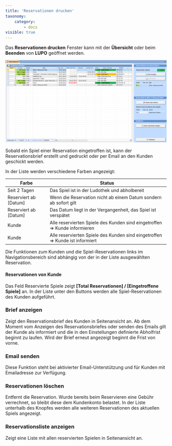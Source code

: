 ```yaml
---
title: 'Reservationen drucken'
taxonomy:
    category:
        - docs
visible: true
---
```


Das **Reservationen drucken** Fenster kann mit der **Übersicht** oder beim **Beenden** von **LUPO** geöffnet werden.

![reservationen-drucken](../../images/reservationen-drucken.png)

Sobald ein Spiel einer Reservation eingetroffen ist, kann der Reservationsbrief erstellt und gedruckt oder per Email an den Kunden geschickt werden.

In der Liste werden verschiedene Farben angezeigt:

| **Farbe** |  **Status** |
| --- |--- |
| Seit 2 Tagen |  Das Spiel ist in der Ludothek und abholbereit |  
| Reserviert ab [Datum] |  Wenn die Reservation nicht ab einem Datum sondern ab sofort gilt |  
| Reserviert ab [Datum] |  Das Datum liegt in der Vergangenheit, das Spiel ist verspätet |  
| Kunde |  Alle reservierten Spiele des Kunden sind eingetroffen => Kunde informieren |  
| Kunde |  Alle reservierten Spiele des Kunden sind eingetroffen => Kunde ist informiert | 

Die Funktionen zum Kunden und die Spiel-Reservationen links im Navigationsbereich sind abhängig von der in der Liste ausgewählten Reservation.

#### Reservationen von Kunde

Das Feld Reservierte Spiele zeigt **[Total Reservationen] / [Eingetroffene Spiele]** an. In der Liste unter den Buttons werden alle Spiel-Reservationen des Kunden aufgeführt.

### Brief anzeigen

Zeigt den Reservationsbrief des Kunden in Seitenansicht an. Ab dem Moment vom Anzeigen des Reservationsbriefes oder senden des Emails gilt der Kunde als informiert und die in den Einstellungen definierte Abholfrist beginnt zu laufen. Wird der Brief erneut angezeigt beginnt die Frist von vorne.

### Email senden

Diese Funktion steht bei aktivierter Email-Unterstützung und für Kunden mit Emailadresse zur Verfügung.

### Reservationen löschen

Entfernt die Reservation. Wurde bereits beim Reservieren eine Gebühr verrechnet, so bleibt diese dem Kundenkonto belastet. In der Liste unterhalb des Knopfes werden alle weiteren Reservationen des aktuellen Spiels angezeigt.

### Reservationsliste anzeigen

Zeigt eine Liste mit allen reservierten Spielen in Seitenansicht an.
